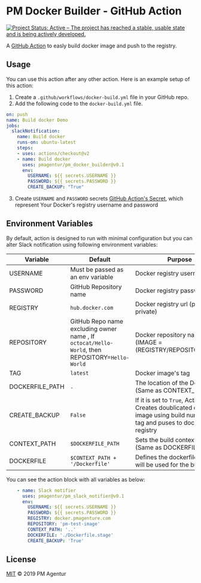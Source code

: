 # PM Docker Builder - GitHub Action
[![Project Status: Active – The project has reached a stable, usable state and is being actively developed.](https://www.repostatus.org/badges/latest/active.svg)](https://www.repostatus.org/#active)


A [GitHub Action](https://github.com/features/actions) to easly build docker image and push to the registry.

## Usage

You can use this action after any other action. Here is an example setup of this action:

1. Create a `.github/workflows/docker-build.yml` file in your GitHub repo.
2. Add the following code to the `docker-build.yml` file.

```yml
on: push
name: Build docker Demo
jobs:
  slackNotification:
    name: Build docker
    runs-on: ubuntu-latest
    steps:
    - uses: actions/checkout@v2
    - name: Build docker
      uses: pmagentur/pm_docker_builder@v0.1
      env:
        USERNAME: ${{ secrets.USERNAME }}
        PASSWORD: ${{ secrets.PASSWORD }}
        CREATE_BACKUP: "True"

```

3. Create `USERNAME` and `PASSWORD` secrets [GitHub Action's Secret](https://help.github.com/en/actions/configuring-and-managing-workflows/creating-and-storing-encrypted-secrets), which represent Your Docker's registry username and password

## Environment Variables

By default, action is designed to run with minimal configuration but you can alter Slack notification using following environment variables:

Variable       | Default                                               | Purpose
---------------|-------------------------------------------------------|---------------------------------------------------------------------------------------------------------------------------------------
USERNAME  | Must be passed as an env variable                     | Docker registry username
PASSWORD  | GitHub Repository name                      | Docker registry password
REGISTRY | `hub.docker.com`                                               | Docker registry url (public or private)
REPOSITORY     | GitHub Repo name excluding owner name , If `octocat/Hello-World`, then REPOSITORY=`Hello-World` | Docker repository name (IMAGE = (REGISTRY/REPOSITORY:TAG))
TAG    | `latest`                                         | Docker image's tag
DOCKERFILE_PATH  | `.`                    | The location of the Dockerfile (Same as CONTEXT_PATH)
CREATE_BACKUP    | `False`                                              | If it is set to `True`, Action Creates doublicated docker image using build number as a tag and puses to docker registry
CONTEXT_PATH     | `$DOCKERFILE_PATH` | Sets the build context directory (Same as DOCKERFILE_PATH)
DOCKERFILE       | `$CONTEXT_PATH + '/Dockerfile'` | Defines the dockerfile which will be used for the build

You can see the action block with all variables as below:

```yml
    - name: Slack notifier
      uses: pmagentur/pm_slack_notifier@v0.1
      env:
        USERNAME: ${{ secrets.USERNAME }}
        PASSWORD: ${{ secrets.PASSWORD }}
        REGISTRY: docker.pmagenture.com
        REPOSITORY: 'pm-test-image'
        CONTEXT_PATH: '..'
        DOCKERFILE: './Dockerfile.stage'
        CREATE_BACKUP: 'True'
```

## License

[MIT](LICENSE) © 2019 PM Agentur
